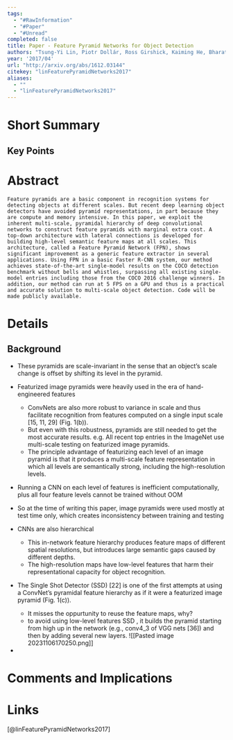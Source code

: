 ```yaml
---
tags:
  - "#RawInformation"
  - "#Paper"
  - "#Unread"
completed: false
title: Paper - Feature Pyramid Networks for Object Detection
authors: "Tsung-Yi Lin, Piotr Dollár, Ross Girshick, Kaiming He, Bharath Hariharan, Serge Belongie"
year: '2017/04'
url: "http://arxiv.org/abs/1612.03144"
citekey: "linFeaturePyramidNetworks2017"
aliases:
  - ""
  - "linFeaturePyramidNetworks2017"
---
```


# Short Summary

## Key Points

# Abstract
```
Feature pyramids are a basic component in recognition systems for detecting objects at different scales. But recent deep learning object detectors have avoided pyramid representations, in part because they are compute and memory intensive. In this paper, we exploit the inherent multi-scale, pyramidal hierarchy of deep convolutional networks to construct feature pyramids with marginal extra cost. A top-down architecture with lateral connections is developed for building high-level semantic feature maps at all scales. This architecture, called a Feature Pyramid Network (FPN), shows significant improvement as a generic feature extractor in several applications. Using FPN in a basic Faster R-CNN system, our method achieves state-of-the-art single-model results on the COCO detection benchmark without bells and whistles, surpassing all existing single-model entries including those from the COCO 2016 challenge winners. In addition, our method can run at 5 FPS on a GPU and thus is a practical and accurate solution to multi-scale object detection. Code will be made publicly available.
```
# Details
## Background
- These pyramids are scale-invariant in the sense that an object’s scale change is offset by shifting its level in the pyramid.
- Featurized image pyramids were heavily used in the era of hand-engineered features
    - ConvNets are also more robust to variance in scale and thus facilitate recognition from features computed on a single input scale \[15, 11, 29] (Fig. 1(b)).
    - But even with this robustness, pyramids are still needed to get the most accurate results. e.g. All recent top entries in the ImageNet use multi-scale testing on featurized image pyramids.
    - The principle advantage of featurizing each level of an image pyramid is that it produces a multi-scale feature representation in which all levels are semantically strong, including the high-resolution levels.
- Running a CNN on each level of features is inefficient computationally, plus all four feature levels cannot be trained without OOM
- So at the time of writing this paper, image pyramids were used mostly at test time only, which creates inconsistency between training and testing
- CNNs are also hierarchical
    - This in-network feature hierarchy produces feature maps of different spatial resolutions, but introduces large semantic gaps caused by different depths.
    - The high-resolution maps have low-level features that harm their representational capacity for object recognition.
- The Single Shot Detector (SSD) \[22] is one of the first attempts at using a ConvNet’s pyramidal feature hierarchy as if it were a featurized image pyramid (Fig. 1(c)).
    - It misses the oppurtunity to reuse the feature maps, why?
    - to avoid using low-level features SSD , it builds the pyramid starting from high up in the network (e.g., conv4_3 of VGG nets \[36]) and then by adding several new layers.
![[Pasted image 20231106170250.png]]

- 


# Comments and Implications

# Links
[@linFeaturePyramidNetworks2017]